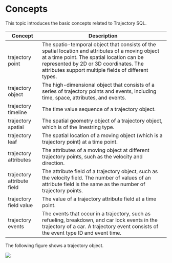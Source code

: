 # Concepts

This topic introduces the basic concepts related to Trajectory SQL.

|Concept|Description|
|-------|-----------|
|trajectory point|The spatio-temporal object that consists of the spatial location and attributes of a moving object at a time point. The spatial location can be represented by 2D or 3D coordinates. The attributes support multiple fields of different types.|
|trajectory object|The high-dimensional object that consists of a series of trajectory points and events, including time, space, attributes, and events.|
|trajectory timeline|The time value sequence of a trajectory object.|
|trajectory spatial|The spatial geometry object of a trajectory object, which is of the linestring type.|
|trajectory leaf|The spatial location of a moving object \(which is a trajectory point\) at a time point.|
|trajectory attributes|The attributes of a moving object at different trajectory points, such as the velocity and direction.|
|trajectory attribute field|The attribute field of a trajectory object, such as the velocity field. The number of values of an attribute field is the same as the number of trajectory points.|
|trajectory field value|The value of a trajectory attribute field at a time point.|
|trajectory events|The events that occur in a trajectory, such as refueling, breakdown, and car lock events in the trajectory of a car. A trajectory event consists of the event type ID and event time.|

The following figure shows a trajectory object.

![](http://icms-static-translation.oss-cn-hangzhou.aliyuncs.com/SP_60/DNmysql1822137/images/38819_zh-CN.png?Expires=1568362157&OSSAccessKeyId=LTAIJfoPL6wmrirR&Signature=5H2Zb%2FeC9Sgu4LqfEiWAFaZqNDQ%3D)

